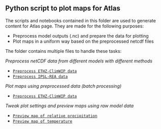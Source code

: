 ## Python script to plot maps for Atlas

The scripts and notebooks contained in this folder are used to generate content for Atlas page. They are made for the following purposes:

- Preprocess model outputs (.nc) and prepare the data for plotting
- Plot maps in a uniform way based on the preprocessed netcdf files

The folder contains multiple files to handle these tasks:

*Preprocess netCDF data from different models with different methods*
- [`Preprocess ETHZ-ClimWIP data`](cleanup_ETHZ_ClimWIP_atlas_netcdf.ipynb)
- [`Preprocess IPSL-REA data`](cleanup_IPSL_REA_atlas_netcdf_.ipynb)

*Plot maps using preprocessed data (batch processing)*
- [`Preprocess ETHZ-ClimWIP data`](maps_creator_atlas_data.py)

*Tweak plot settings and preview maps using raw model data*
- [`Preview map of relative precipitation`](maps_prototype_prec.ipynb)
- [`Preview map of temperature`](maps_prototype_tas.ipynb)
